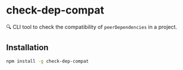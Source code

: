 # check-dep-compat

🔍 CLI tool to check the compatibility of `peerDependencies` in a project.

## Installation

```bash
npm install -g check-dep-compat
